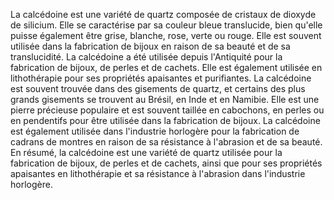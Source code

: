 La calcédoine est une variété de quartz composée de cristaux de dioxyde de silicium. Elle se caractérise par sa couleur bleue translucide, bien qu'elle puisse également être grise, blanche, rose, verte ou rouge. Elle est souvent utilisée dans la fabrication de bijoux en raison de sa beauté et de sa translucidité. La calcédoine a été utilisée depuis l'Antiquité pour la fabrication de bijoux, de perles et de cachets. Elle est également utilisée en lithothérapie pour ses propriétés apaisantes et purifiantes. La calcédoine est souvent trouvée dans des gisements de quartz, et certains des plus grands gisements se trouvent au Brésil, en Inde et en Namibie. Elle est une pierre précieuse populaire et est souvent taillée en cabochons, en perles ou en pendentifs pour être utilisée dans la fabrication de bijoux. La calcédoine est également utilisée dans l'industrie horlogère pour la fabrication de cadrans de montres en raison de sa résistance à l'abrasion et de sa beauté. En résumé, la calcédoine est une variété de quartz utilisée pour la fabrication de bijoux, de perles et de cachets, ainsi que pour ses propriétés apaisantes en lithothérapie et sa résistance à l'abrasion dans l'industrie horlogère.